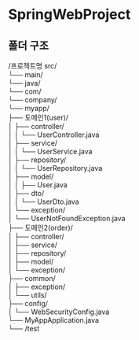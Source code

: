 # SpringWebProject

## 폴더 구조

/프로젝트명
src/<br/>
 └── main/<br/>
     └── java/<br/>
         └── com/<br/>
             └── company/<br/>
                 └── myapp/<br/>
                     ├── 도메인1(user)/<br/>
                     │    ├── controller/<br/>
                     │    │    └── UserController.java<br/>
                     │    ├── service/<br/>
                     │    │    └── UserService.java<br/>
                     │    ├── repository/<br/>
                     │    │    └── UserRepository.java<br/>
                     │    ├── model/<br/>
                     │    │    ├── User.java<br/>
                     │    ├── dto/<br/>
                     │    │    └── UserDto.java<br/>
                     │    └── exception/<br/>
                     │         └── UserNotFoundException.java<br/>
                     ├── 도메인2(order)/<br/>
                     │    ├── controller/<br/>
                     │    ├── service/<br/>
                     │    ├── repository/<br/>
                     │    ├── model/<br/>
                     │    └── exception/<br/>
                     ├── common/<br/>
                     │    ├── exception/<br/>
                     │    └── utils/<br/>
                     ├── config/<br/>
                     │    └── WebSecurityConfig.java<br/>
                     └── MyAppApplication.java<br/>
 └── /test<br/>           

     
     
